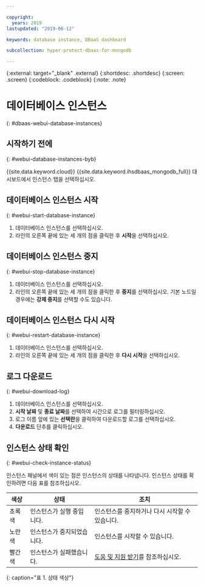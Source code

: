 ```yaml
---

copyright:
  years: 2019
lastupdated: "2019-06-12"

keywords: database instance, DBaaS dashboard

subcollection: hyper-protect-dbaas-for-mongodb

---
```


{:external: target="_blank" .external}
{:shortdesc: .shortdesc}
{:screen: .screen}
{:codeblock: .codeblock}
{:note: .note}


# 데이터베이스 인스턴스
{: #dbaas-webui-database-instances}

## 시작하기 전에
{: #webui-database-instances-byb}

{{site.data.keyword.cloud}} {{site.data.keyword.ihsdbaas_mongodb_full}} 대시보드에서 인스턴스 탭을 선택하십시오.

## 데이터베이스 인스턴스 시작
{: #webui-start-database-instance}

1. 데이터베이스 인스턴스를 선택하십시오.
2. 라인의 오른쪽 끝에 있는 세 개의 점을 클릭한 후 **시작**을 선택하십시오.

## 데이터베이스 인스턴스 중지
{: #webui-stop-database-instance}

1. 데이터베이스 인스턴스를 선택하십시오.
2. 라인의 오른쪽 끝에 있는 세 개의 점을 클릭한 후 **중지**를 선택하십시오. 기본 노드일 경우에는 **강제 중지**를 선택할 수도 있습니다.

## 데이터베이스 인스턴스 다시 시작
{: #webui-restart-database-instance}

1. 데이터베이스 인스턴스를 선택하십시오.
2. 라인의 오른쪽 끝에 있는 세 개의 점을 클릭한 후 **다시 시작**을 선택하십시오.

## 로그 다운로드
{: #webui-download-log}

1. 데이터베이스 인스턴스를 선택하십시오.
2. **시작 날짜** 및 **종료 날짜**를 선택하여 시간으로 로그를 필터링하십시오.
3. 로그 이름 앞에 있는 **선택란**을 클릭하여 다운로드할 로그를 선택하십시오.
4. **다운로드** 단추를 클릭하십시오.

## 인스턴스 상태 확인
{: #webui-check-instance-status}

인스턴스 패널에서 색이 있는 점은 인스턴스의 상태를 나타냅니다. 인스턴스 상태를 확인하려면 다음 표를 참조하십시오.

|색상|상태|조치|
|-----|------|------|
|초록색|인스턴스가 실행 중입니다.|인스턴스를 중지하거나 다시 시작할 수 있습니다.|
|노란색|인스턴스가 중지되었습니다.|인스턴스를 시작할 수 있습니다.|
|빨간색|인스턴스가 실패했습니다.|[도움 및 지원 받기](/docs/services/hyper-protect-dbaas-for-mongodb?topic=hyper-protect-dbaas-for-mongodb-getting-help-and-support)를 참조하십시오.|
{: caption="표 1. 상태 색상"}
